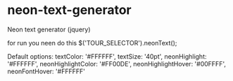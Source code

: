 # neon-text-generator
Neon text generator (jquery)


for run you neen do this 
  $('TOUR_SELECTOR').neonText();

Default options:
  textColor: '#FFFFFF',
  textSize: '40pt',
  neonHighlight: '#FFFFFF',
  neonHighlightColor: '#FF00DE',
  neonHighlightHover: '#00FFFF',
  neonFontHover: '#FFFFFF'
